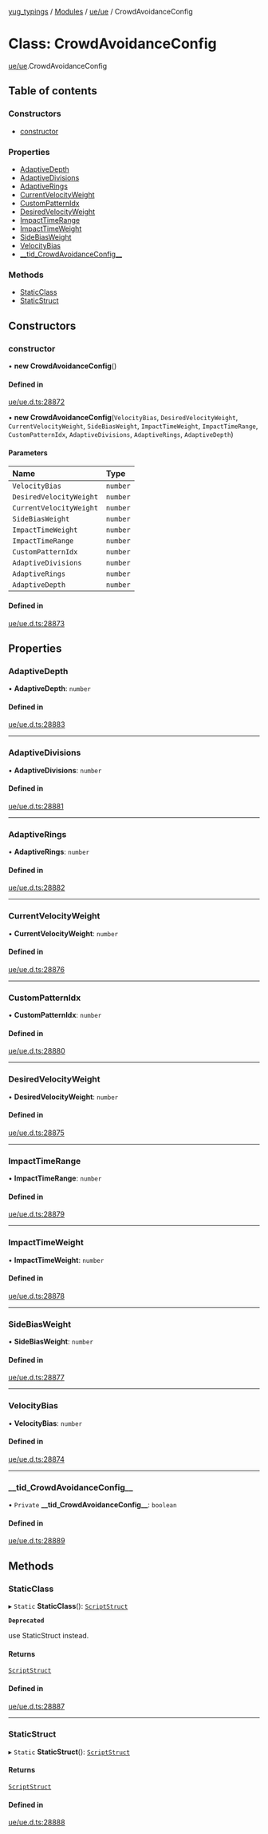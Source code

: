 [yug_typings](../README.md) / [Modules](../modules.md) / [ue/ue](../modules/ue_ue.md) / CrowdAvoidanceConfig

# Class: CrowdAvoidanceConfig

[ue/ue](../modules/ue_ue.md).CrowdAvoidanceConfig

## Table of contents

### Constructors

- [constructor](ue_ue.CrowdAvoidanceConfig.md#constructor)

### Properties

- [AdaptiveDepth](ue_ue.CrowdAvoidanceConfig.md#adaptivedepth)
- [AdaptiveDivisions](ue_ue.CrowdAvoidanceConfig.md#adaptivedivisions)
- [AdaptiveRings](ue_ue.CrowdAvoidanceConfig.md#adaptiverings)
- [CurrentVelocityWeight](ue_ue.CrowdAvoidanceConfig.md#currentvelocityweight)
- [CustomPatternIdx](ue_ue.CrowdAvoidanceConfig.md#custompatternidx)
- [DesiredVelocityWeight](ue_ue.CrowdAvoidanceConfig.md#desiredvelocityweight)
- [ImpactTimeRange](ue_ue.CrowdAvoidanceConfig.md#impacttimerange)
- [ImpactTimeWeight](ue_ue.CrowdAvoidanceConfig.md#impacttimeweight)
- [SideBiasWeight](ue_ue.CrowdAvoidanceConfig.md#sidebiasweight)
- [VelocityBias](ue_ue.CrowdAvoidanceConfig.md#velocitybias)
- [\_\_tid\_CrowdAvoidanceConfig\_\_](ue_ue.CrowdAvoidanceConfig.md#__tid_crowdavoidanceconfig__)

### Methods

- [StaticClass](ue_ue.CrowdAvoidanceConfig.md#staticclass)
- [StaticStruct](ue_ue.CrowdAvoidanceConfig.md#staticstruct)

## Constructors

### constructor

• **new CrowdAvoidanceConfig**()

#### Defined in

[ue/ue.d.ts:28872](https://github.com/YugMetaverse/yug_typings/blob/25cad34/ue/ue.d.ts#L28872)

• **new CrowdAvoidanceConfig**(`VelocityBias`, `DesiredVelocityWeight`, `CurrentVelocityWeight`, `SideBiasWeight`, `ImpactTimeWeight`, `ImpactTimeRange`, `CustomPatternIdx`, `AdaptiveDivisions`, `AdaptiveRings`, `AdaptiveDepth`)

#### Parameters

| Name | Type |
| :------ | :------ |
| `VelocityBias` | `number` |
| `DesiredVelocityWeight` | `number` |
| `CurrentVelocityWeight` | `number` |
| `SideBiasWeight` | `number` |
| `ImpactTimeWeight` | `number` |
| `ImpactTimeRange` | `number` |
| `CustomPatternIdx` | `number` |
| `AdaptiveDivisions` | `number` |
| `AdaptiveRings` | `number` |
| `AdaptiveDepth` | `number` |

#### Defined in

[ue/ue.d.ts:28873](https://github.com/YugMetaverse/yug_typings/blob/25cad34/ue/ue.d.ts#L28873)

## Properties

### AdaptiveDepth

• **AdaptiveDepth**: `number`

#### Defined in

[ue/ue.d.ts:28883](https://github.com/YugMetaverse/yug_typings/blob/25cad34/ue/ue.d.ts#L28883)

___

### AdaptiveDivisions

• **AdaptiveDivisions**: `number`

#### Defined in

[ue/ue.d.ts:28881](https://github.com/YugMetaverse/yug_typings/blob/25cad34/ue/ue.d.ts#L28881)

___

### AdaptiveRings

• **AdaptiveRings**: `number`

#### Defined in

[ue/ue.d.ts:28882](https://github.com/YugMetaverse/yug_typings/blob/25cad34/ue/ue.d.ts#L28882)

___

### CurrentVelocityWeight

• **CurrentVelocityWeight**: `number`

#### Defined in

[ue/ue.d.ts:28876](https://github.com/YugMetaverse/yug_typings/blob/25cad34/ue/ue.d.ts#L28876)

___

### CustomPatternIdx

• **CustomPatternIdx**: `number`

#### Defined in

[ue/ue.d.ts:28880](https://github.com/YugMetaverse/yug_typings/blob/25cad34/ue/ue.d.ts#L28880)

___

### DesiredVelocityWeight

• **DesiredVelocityWeight**: `number`

#### Defined in

[ue/ue.d.ts:28875](https://github.com/YugMetaverse/yug_typings/blob/25cad34/ue/ue.d.ts#L28875)

___

### ImpactTimeRange

• **ImpactTimeRange**: `number`

#### Defined in

[ue/ue.d.ts:28879](https://github.com/YugMetaverse/yug_typings/blob/25cad34/ue/ue.d.ts#L28879)

___

### ImpactTimeWeight

• **ImpactTimeWeight**: `number`

#### Defined in

[ue/ue.d.ts:28878](https://github.com/YugMetaverse/yug_typings/blob/25cad34/ue/ue.d.ts#L28878)

___

### SideBiasWeight

• **SideBiasWeight**: `number`

#### Defined in

[ue/ue.d.ts:28877](https://github.com/YugMetaverse/yug_typings/blob/25cad34/ue/ue.d.ts#L28877)

___

### VelocityBias

• **VelocityBias**: `number`

#### Defined in

[ue/ue.d.ts:28874](https://github.com/YugMetaverse/yug_typings/blob/25cad34/ue/ue.d.ts#L28874)

___

### \_\_tid\_CrowdAvoidanceConfig\_\_

• `Private` **\_\_tid\_CrowdAvoidanceConfig\_\_**: `boolean`

#### Defined in

[ue/ue.d.ts:28889](https://github.com/YugMetaverse/yug_typings/blob/25cad34/ue/ue.d.ts#L28889)

## Methods

### StaticClass

▸ `Static` **StaticClass**(): [`ScriptStruct`](ue_ue.ScriptStruct.md)

**`Deprecated`**

use StaticStruct instead.

#### Returns

[`ScriptStruct`](ue_ue.ScriptStruct.md)

#### Defined in

[ue/ue.d.ts:28887](https://github.com/YugMetaverse/yug_typings/blob/25cad34/ue/ue.d.ts#L28887)

___

### StaticStruct

▸ `Static` **StaticStruct**(): [`ScriptStruct`](ue_ue.ScriptStruct.md)

#### Returns

[`ScriptStruct`](ue_ue.ScriptStruct.md)

#### Defined in

[ue/ue.d.ts:28888](https://github.com/YugMetaverse/yug_typings/blob/25cad34/ue/ue.d.ts#L28888)
